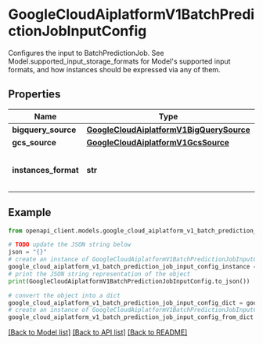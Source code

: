 # GoogleCloudAiplatformV1BatchPredictionJobInputConfig

Configures the input to BatchPredictionJob. See Model.supported_input_storage_formats for Model's supported input formats, and how instances should be expressed via any of them.

## Properties

Name | Type | Description | Notes
------------ | ------------- | ------------- | -------------
**bigquery_source** | [**GoogleCloudAiplatformV1BigQuerySource**](GoogleCloudAiplatformV1BigQuerySource.md) |  | [optional] 
**gcs_source** | [**GoogleCloudAiplatformV1GcsSource**](GoogleCloudAiplatformV1GcsSource.md) |  | [optional] 
**instances_format** | **str** | Required. The format in which instances are given, must be one of the Model&#39;s supported_input_storage_formats. | [optional] 

## Example

```python
from openapi_client.models.google_cloud_aiplatform_v1_batch_prediction_job_input_config import GoogleCloudAiplatformV1BatchPredictionJobInputConfig

# TODO update the JSON string below
json = "{}"
# create an instance of GoogleCloudAiplatformV1BatchPredictionJobInputConfig from a JSON string
google_cloud_aiplatform_v1_batch_prediction_job_input_config_instance = GoogleCloudAiplatformV1BatchPredictionJobInputConfig.from_json(json)
# print the JSON string representation of the object
print(GoogleCloudAiplatformV1BatchPredictionJobInputConfig.to_json())

# convert the object into a dict
google_cloud_aiplatform_v1_batch_prediction_job_input_config_dict = google_cloud_aiplatform_v1_batch_prediction_job_input_config_instance.to_dict()
# create an instance of GoogleCloudAiplatformV1BatchPredictionJobInputConfig from a dict
google_cloud_aiplatform_v1_batch_prediction_job_input_config_from_dict = GoogleCloudAiplatformV1BatchPredictionJobInputConfig.from_dict(google_cloud_aiplatform_v1_batch_prediction_job_input_config_dict)
```
[[Back to Model list]](../README.md#documentation-for-models) [[Back to API list]](../README.md#documentation-for-api-endpoints) [[Back to README]](../README.md)



